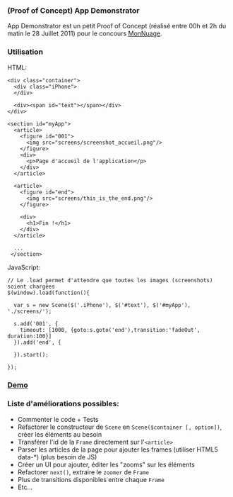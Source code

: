### (Proof of Concept) App Demonstrator

App Demonstrator est un petit Proof of Concept (réalisé entre 00h et 2h du matin le 28 Juillet 2011) pour le concours [MonNuage](http://blog.monnuage.fr/2011/07/26/jeu-concours-application-iphone-monnuage/#comment-16105).

### Utilisation
HTML:
	
	<div class="container">
	  <div class="iPhone">
	  </div>

	  <div><span id="text"></span></div>
	</div>

	<section id="myApp">
	  <article>
	    <figure id="001">
	      <img src="screens/screenshot_accueil.png"/>
	    </figure>
	    <div>
	      <p>Page d'accueil de l'application</p>
	    </div>
	  </article>

	  <article>
	  	<figure id="end">
	      <img src="screens/this_is_the_end.png"/>
	    </figure>
	    
	    <div>
	      <h1>Fin !</h1>
	    </div>
	  </article>

	  ...
	 </section>


JavaScript:
	
	// Le .load permet d'attendre que toutes les images (screenshots) soient chargées
	$(window).load(function(){

	  var s = new Scene($('.iPhone'), $('#text'), $('#myApp'), './screens/');

	  s.add('001', {
	    timeout: [1000, {goto:s.goto('end'),transition:'fadeOut', duration:100}]
	  }).add('end', {

	  }).start();
	
	});

### [Demo](http://fgribreau.com/monnuage/)

### Liste d'améliorations possibles:
 * Commenter le code + Tests
 * Refactorer le constructeur de `Scene` en `Scene($container [, option])`, créer les éléments au besoin
 * Transférer l'id de la `Frame` directement sur l'`<article>`
 * Parser les articles de la page pour ajouter les frames (utiliser HTML5 data-*) (plus besoin de JS)
 * Créer un UI pour ajouter, éditer les "zooms" sur les éléments
 * Refactorer `next()`, extraire le `zoomer` de `Frame`
 * Plus de transitions disponibles entre chaque `Frame`
 * Etc...